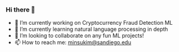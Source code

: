 ### Hi there 👋

- 🔭 I’m currently working on Cryptocurrency Fraud Detection ML
- 🌱 I’m currently learning natural language processing in depth
- 👯 I’m looking to collaborate on any fun ML projects!
- 📫 How to reach me: minsukim@sandiego.edu

